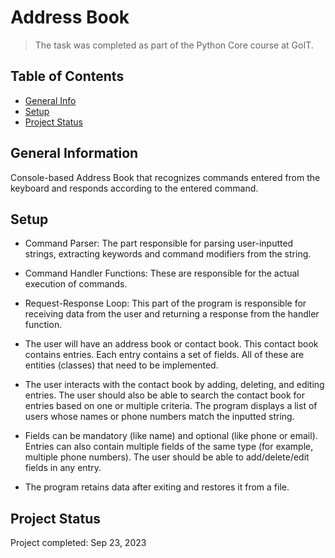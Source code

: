 # Address Book
> The task was completed as part of the Python Core course at GoIT.

## Table of Contents
* [General Info](#general-information)
* [Setup](#setup)
* [Project Status](#project-status)


## General Information
Сonsole-based Address Book that recognizes commands entered from the keyboard and responds according to the entered command.


## Setup

- Command Parser: The part responsible for parsing user-inputted strings, extracting keywords and command modifiers from the string.

- Command Handler Functions: These are responsible for the actual execution of commands.

- Request-Response Loop: This part of the program is responsible for receiving data from the user and returning a response from the handler function.

- The user will have an address book or contact book. This contact book contains entries. Each entry contains a set of fields. All of these are entities (classes) that need to be implemented.

- The user interacts with the contact book by adding, deleting, and editing entries. The user should also be able to search the contact book for entries based on one or multiple criteria. The program displays a list of users whose names or phone numbers match the inputted string.

- Fields can be mandatory (like name) and optional (like phone or email). Entries can also contain multiple fields of the same type (for example, multiple phone numbers). The user should be able to add/delete/edit fields in any entry.

- The program retains data after exiting and restores it from a file.


## Project Status
Project completed: Sep 23, 2023
